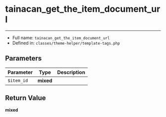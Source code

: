 # tainacan_get_the_item_document_url


***

* Full name: `tainacan_get_the_item_document_url`
* Defined in: `classes/theme-helper/template-tags.php`

## Parameters

| Parameter  | Type      | Description |
|------------|-----------|-------------|
| `$item_id` | **mixed** |             |

## Return Value

**mixed**

